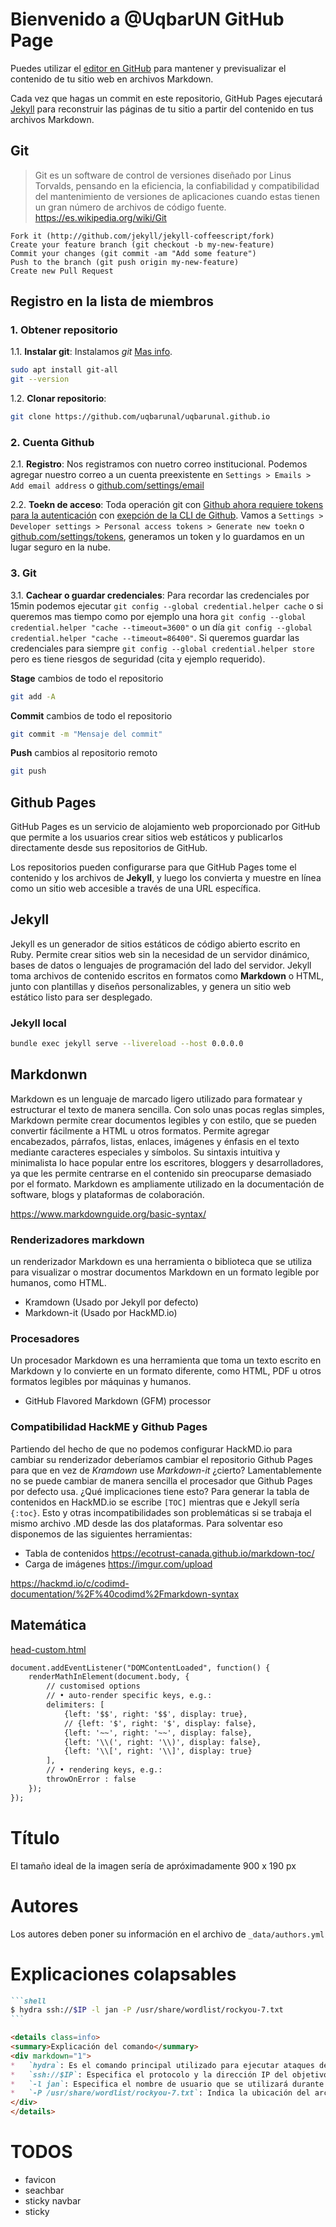 # Bienvenido a @UqbarUN GitHub Page

Puedes utilizar el [editor en GitHub](https://github.com/uqbarunal/uqbarunal.github.io/edit/main/README.md) para mantener y previsualizar el contenido de tu sitio web en archivos Markdown.

Cada vez que hagas un commit en este repositorio, GitHub Pages ejecutará [Jekyll](https://jekyllrb.com/) para reconstruir las páginas de tu sitio a partir del contenido en tus archivos Markdown.

## Git
> Git es un software de control de versiones diseñado por Linus Torvalds, pensando en la eficiencia, la confiabilidad y compatibilidad del mantenimiento de versiones de aplicaciones cuando estas tienen un gran número de archivos de código fuente. 
https://es.wikipedia.org/wiki/Git


    Fork it (http://github.com/jekyll/jekyll-coffeescript/fork)
    Create your feature branch (git checkout -b my-new-feature)
    Commit your changes (git commit -am "Add some feature")
    Push to the branch (git push origin my-new-feature)
    Create new Pull Request


## Registro en la lista de miembros

### 1. Obtener repositorio
1.1. **Instalar git**: Instalamos *git*  [Mas info](https://git-scm.com/book/en/v2/Getting-Started-Installing-Git).
```bash
sudo apt install git-all
git --version
```
1.2. **Clonar repositorio**:
```bash
git clone https://github.com/uqbarunal/uqbarunal.github.io
```

### 2. Cuenta Github 

2.1. **Registro**: Nos registramos con nuetro correo institucional. Podemos agregar nuestro correo a un cuenta preexistente en `Settings > Emails > Add email address` o [github.com/settings/email](https://github.com/settings/emails)

2.2. **Toekn de acceso**: Toda operación git con [Github ahora requiere tokens para la autenticación](https://github.blog/2020-12-15-token-authentication-requirements-for-git-operations/) con [exepción de la CLI de Github](https://cli.github.com/manual/gh_auth_login). Vamos a `Settings > Developer settings > Personal access tokens > Generate new toekn` o [github.com/settings/tokens](https://github.com/settings/tokens), generamos un token y lo guardamos en un lugar seguro en la nube.


### 3. Git

3.1. **Cachear o guardar credenciales**: Para recordar las credenciales por 15min podemos ejecutar `git config --global credential.helper cache` o si queremos mas tiempo como por ejemplo una hora `git config --global credential.helper "cache --timeout=3600"` o un día `git config --global credential.helper "cache --timeout=86400"`. Si queremos guardar las credenciales para siempre `git config --global credential.helper store` pero es tiene riesgos de seguridad (cita y ejemplo requerido).


**Stage** cambios de todo el repositorio
```bash
git add -A
```

**Commit** cambios de todo el repositorio
```bash
git commit -m "Mensaje del commit"
```

**Push** cambios al repositorio remoto
```bash
git push
```

## Github Pages
GitHub Pages es un servicio de alojamiento web proporcionado por GitHub que permite a los usuarios crear sitios web estáticos y publicarlos directamente desde sus repositorios de GitHub. 

Los repositorios pueden configurarse para que GitHub Pages tome el contenido y los archivos de **Jekyll**, y luego los convierta y muestre en línea como un sitio web accesible a través de una URL específica.

## Jekyll
Jekyll es un generador de sitios estáticos de código abierto escrito en Ruby. Permite crear sitios web sin la necesidad de un servidor dinámico, bases de datos o lenguajes de programación del lado del servidor. Jekyll toma archivos de contenido escritos en formatos como **Markdown** o HTML, junto con plantillas y diseños personalizables, y genera un sitio web estático listo para ser desplegado. 

### Jekyll local
```bash
bundle exec jekyll serve --livereload --host 0.0.0.0
```

## Markdonwn
Markdown es un lenguaje de marcado ligero utilizado para formatear y estructurar el texto de manera sencilla. Con solo unas pocas reglas simples, Markdown permite crear documentos legibles y con estilo, que se pueden convertir fácilmente a HTML u otros formatos. Permite agregar encabezados, párrafos, listas, enlaces, imágenes y énfasis en el texto mediante caracteres especiales y símbolos. Su sintaxis intuitiva y minimalista lo hace popular entre los escritores, bloggers y desarrolladores, ya que les permite centrarse en el contenido sin preocuparse demasiado por el formato. Markdown es ampliamente utilizado en la documentación de software, blogs y plataformas de colaboración.

<https://www.markdownguide.org/basic-syntax/>

### Renderizadores markdown
un renderizador Markdown es una herramienta o biblioteca que se utiliza para visualizar o mostrar documentos Markdown en un formato legible por humanos, como HTML.

* Kramdown (Usado por Jekyll por defecto)
* Markdown-it (Usado por HackMD.io)

### Procesadores
Un procesador Markdown es una herramienta que toma un texto escrito en Markdown y lo convierte en un formato diferente, como HTML, PDF u otros formatos legibles por máquinas y humanos. 

* GitHub Flavored Markdown (GFM) processor 

### Compatibilidad HackME y Github Pages
Partiendo del hecho de que no podemos configurar HackMD.io para cambiar su renderizador deberíamos cambiar el repositorio Github Pages para que en vez de *Kramdown* use *Markdown-it* ¿cierto? Lamentablemente no se puede cambiar de manera sencilla el procesador que Github Pages por defecto usa. ¿Qué implicaciones tiene esto? Para generar la tabla de contenidos en HackMD.io se escribe `[TOC]` mientras que e Jekyll sería `{:toc}`. Esto y otras incompatibilidades son problemáticas si se trabaja el mismo archivo .MD desde las dos plataformas. Para solventar eso disponemos de las siguientes herramientas:

* Tabla de contenidos <https://ecotrust-canada.github.io/markdown-toc/>
* Carga de imágenes <https://imgur.com/upload>

https://hackmd.io/c/codimd-documentation/%2F%40codimd%2Fmarkdown-syntax

## Matemática
[head-custom.html](/_includes/head-custom.html)
```html
document.addEventListener("DOMContentLoaded", function() {
    renderMathInElement(document.body, {
        // customised options
        // • auto-render specific keys, e.g.:
        delimiters: [
            {left: '$$', right: '$$', display: true},
            // {left: '$', right: '$', display: false},
            {left: '~~', right: '~~', display: false},
            {left: '\\(', right: '\\)', display: false},
            {left: '\\[', right: '\\]', display: true}
        ],
        // • rendering keys, e.g.:
        throwOnError : false
    });
});
```

# Título

El tamaño ideal de la imagen sería de apróximadamente 900 x 190 px

# Autores

Los autores deben poner su información en el archivo de `_data/authors.yml`

# Explicaciones colapsables
~~~markdown
```shell
$ hydra ssh://$IP -l jan -P /usr/share/wordlist/rockyou-7.txt
```

<details class=info>
<summary>Explicación del comando</summary>
<div markdown="1">
*   `hydra`: Es el comando principal utilizado para ejecutar ataques de fuerza bruta con Hydra.
*   `ssh://$IP`: Especifica el protocolo y la dirección IP del objetivo al que se va a realizar el ataque. En este caso, se indica que se ataque al servicio SSH en la dirección IP especificada.
*   `-l jan`: Especifica el nombre de usuario que se utilizará durante el ataque de fuerza bruta. En este ejemplo, se utiliza el nombre de usuario "jan". El nombre de usuario discrimina mayúsculas y minúsculas [^1].
*   `-P /usr/share/wordlist/rockyou-7.txt`: Indica la ubicación del archivo de lista de contraseñas que se utilizará durante el ataque. En este caso, se utiliza el archivo "rockyou-7.txt" que se encuentra en la ruta "/usr/share/wordlist/". Este archivo contiene una lista de contraseñas comunes que se probarán durante el ataque.
</div>
</details>
~~~


# TODOS
* favicon
* seachbar
* sticky navbar
* sticky

